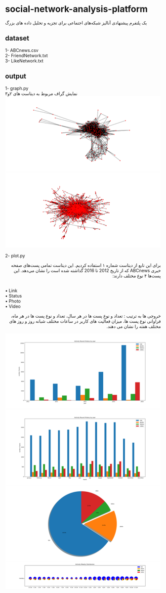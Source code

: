 # social-network-analysis-platform
یک پلتفرم پیشنهادی آنالیز شبکه‌های اجتماعی برای تجزیه و تحلیل داده های بزرگ
## dataset
1- ABCnews.csv <br />
2- FriendNetwork.txt <br />
3- LikeNetwork.txt
## output
1- graph.py
<br />
نمایش گراف مربوط به دیتاست های ۲و۳
![](https://raw.githubusercontent.com/rahmatjafari/social-network-analysis-platform/master/output/friends.png)
![](https://raw.githubusercontent.com/rahmatjafari/social-network-analysis-platform/master/output/mutual%20likes.png)

2- plot.py <br />
<p dir='rtl' align='right'>برای این تابع از دیتاست شماره ۱ استفاده کردیم. این دیتاست تمامی پست‌های صفحه خبری ABCnews که از تاریخ 2012 تا 2016 گذاشته شده است را نشان می‌دهد. این پست‌ها ۴ نوع مختلف دارند:</p>
<br />
•	Link <br />
•	Status <br />
•	Photo <br />
•	Video <br/>
<p dir='rtl' align='right'>خروجی ها به ترتیب : تعداد و نوع پست ها در هر سال، تعداد و نوع پست ها در هر ماه، فراوانی نوع پست ها، میزان فعالیت های کاربر در ساعات مختلف شبانه روز و روز های مختلف هفته را نشان می دهند.</p>

![](https://raw.githubusercontent.com/rahmatjafari/social-network-analysis-platform/master/output/plot_year.png)
![](https://raw.githubusercontent.com/rahmatjafari/social-network-analysis-platform/master/output/plot_month.png)
![](https://raw.githubusercontent.com/rahmatjafari/social-network-analysis-platform/master/output/plot_circle.png)
![](https://raw.githubusercontent.com/rahmatjafari/social-network-analysis-platform/master/output/week.png)
